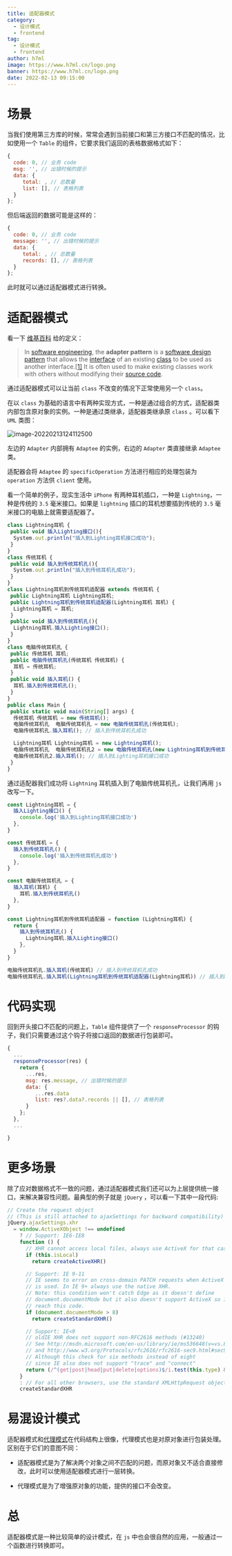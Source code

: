 ```yaml
---
title: 适配器模式
category:
  - 设计模式
  - frontend
tag:
  - 设计模式
  - frontend
author: h7ml
image: https://www.h7ml.cn/logo.png
banner: https://www.h7ml.cn/logo.png
date: 2022-02-13 09:15:00
---
```


# 场景

当我们使用第三方库的时候，常常会遇到当前接口和第三方接口不匹配的情况，比如使用一个 `Table` 的组件，它要求我们返回的表格数据格式如下：

```js
{
  code: 0, // 业务 code
  msg: '', // 出错时候的提示
  data: {
     total: , // 总数量
     list: [], // 表格列表
  }
};
```

但后端返回的数据可能是这样的：

```js
{
  code: 0, // 业务 code
  message: '', // 出错时候的提示
  data: {
     total: , // 总数量
     records: [], // 表格列表
  }
};
```

此时就可以通过适配器模式进行转换。

# 适配器模式

看一下 [维基百科]() 给的定义：

> In [software engineering](https://en.wikipedia.org/wiki/Software_engineering), the **adapter pattern** is a [software design pattern](https://en.wikipedia.org/wiki/Software_design_pattern) that allows the [interface](<https://en.wikipedia.org/wiki/Interface_(computer_science)>) of an existing [class](<https://en.wikipedia.org/wiki/Class_(computer_science)>) to be used as another interface.[[1\]](https://en.wikipedia.org/wiki/Adapter_pattern#cite_note-HeadFirst-1) It is often used to make existing classes work with others without modifying their [source code](https://en.wikipedia.org/wiki/Source_code).

通过适配器模式可以让当前 `class` 不改变的情况下正常使用另一个 `class`。

在以 `class` 为基础的语言中有两种实现方式，一种是通过组合的方式，适配器类内部包含原对象的实例。一种是通过类继承，适配器类继承原 `class` 。可以看下 `UML` 类图：

![image-20220213124112500](http://static.h7ml.cn/vitepress/assets/images/designPattern/windliangblog.oss-cn-beijing.aliyuncs.comimage-20220213124112500.png)

左边的 `Adapter` 内部拥有 `Adaptee` 的实例，右边的 `Adapter` 类直接继承 `Adaptee` 类。

适配器会将 `Adaptee` 的 `specificOperation` 方法进行相应的处理包装为 `operation` 方法供 `client` 使用。

看一个简单的例子，现实生活中 `iPhone` 有两种耳机插口，一种是 `Lightning`，一种是传统的 `3.5` 毫米接口。如果是 `lightning` 插口的耳机想要插到传统的 `3.5` 毫米接口的电脑上就需要适配器了。

```js
class Lightning耳机 {
 public void 插入Lighting接口(){
  System.out.println("插入到Lighting耳机接口成功");
 }
}
class 传统耳机 {
 public void 插入到传统耳机孔(){
  System.out.println("插入到传统耳机孔成功");
 }
}
class Lightning耳机到传统耳机适配器 extends 传统耳机 {
 public Lightning耳机 Lightning耳机;
 public Lightning耳机到传统耳机适配器(Lightning耳机 耳机) {
  Lightning耳机 = 耳机;
 }
 public void 插入到传统耳机孔(){
  Lightning耳机.插入Lighting接口();
 }
}
class 电脑传统耳机孔 {
 public 传统耳机 耳机;
 public 电脑传统耳机孔(传统耳机 传统耳机) {
  耳机 = 传统耳机;
 }
 public void 插入耳机() {
  耳机.插入到传统耳机孔();
 }
}
public class Main {
 public static void main(String[] args) {
  传统耳机 传统耳机 = new 传统耳机();
  电脑传统耳机孔  电脑传统耳机孔 = new 电脑传统耳机孔(传统耳机);
  电脑传统耳机孔.插入耳机(); // 插入到传统耳机孔成功

  Lightning耳机 Lightning耳机 = new Lightning耳机();
  电脑传统耳机孔  电脑传统耳机孔2 = new 电脑传统耳机孔(new Lightning耳机到传统耳机适配器(Lightning耳机));
  电脑传统耳机孔2.插入耳机(); // 插入到Lighting耳机接口成功
 }
}
```

通过适配器我们成功将 `Lightning` 耳机插入到了电脑传统耳机孔，让我们再用 `js` 改写一下。

```js
const Lightning耳机 = {
  插入Lighting接口() {
    console.log('插入到Lighting耳机接口成功')
  },
}

const 传统耳机 = {
  插入到传统耳机孔() {
    console.log('插入到传统耳机孔成功')
  },
}

const 电脑传统耳机孔 = {
  插入耳机(耳机) {
    耳机.插入到传统耳机孔()
  },
}

const Lightning耳机到传统耳机适配器 = function (Lightning耳机) {
  return {
    插入到传统耳机孔() {
      Lightning耳机.插入Lighting接口()
    },
  }
}

电脑传统耳机孔.插入耳机(传统耳机) // 插入到传统耳机孔成功
电脑传统耳机孔.插入耳机(Lightning耳机到传统耳机适配器(Lightning耳机)) // 插入到Lighting耳机接口成功
```

# 代码实现

回到开头接口不匹配的问题上，`Table` 组件提供了一个 `responseProcessor` 的钩子，我们只需要通过这个钩子将接口返回的数据进行包装即可。

```js
{
  ...
  responseProcessor(res) {
    return {
      ...res,
      msg: res.message, // 出错时候的提示
      data: {
         ...res.data
         list: res?.data?.records || [], // 表格列表
      }
    };
  },
  ...

}
```

# 更多场景

除了应对数据格式不一致的问题，通过适配器模式我们还可以为上层提供统一接口，来解决兼容性问题。最典型的例子就是 `jQuery` ，可以看一下其中一段代码:

```js
// Create the request object
// (This is still attached to ajaxSettings for backward compatibility)
jQuery.ajaxSettings.xhr
  = window.ActiveXObject !== undefined
    ? // Support: IE6-IE8
    function () {
      // XHR cannot access local files, always use ActiveX for that case
      if (this.isLocal)
        return createActiveXHR()

      // Support: IE 9-11
      // IE seems to error on cross-domain PATCH requests when ActiveX XHR
      // is used. In IE 9+ always use the native XHR.
      // Note: this condition won't catch Edge as it doesn't define
      // document.documentMode but it also doesn't support ActiveX so it won't
      // reach this code.
      if (document.documentMode > 8)
        return createStandardXHR()

      // Support: IE<9
      // oldIE XHR does not support non-RFC2616 methods (#13240)
      // See http://msdn.microsoft.com/en-us/library/ie/ms536648(v=vs.85).aspx
      // and http://www.w3.org/Protocols/rfc2616/rfc2616-sec9.html#sec9
      // Although this check for six methods instead of eight
      // since IE also does not support "trace" and "connect"
      return (/^(get|post|head|put|delete|options)$/i.test(this.type) && createStandardXHR()) || createActiveXHR()
    }
    : // For all other browsers, use the standard XMLHttpRequest object
    createStandardXHR
```

# 易混设计模式

适配器模式和[代理模式](https://www.h7ml.cn/designPattern/proxy.html)在代码结构上很像，代理模式也是对原对象进行包装处理。区别在于它们的意图不同：

- 适配器模式是为了解决两个对象之间不匹配的问题，而原对象又不适合直接修改，此时可以使用适配器模式进行一层转换。

- 代理模式是为了增强原对象的功能，提供的接口不会改变。

# 总

适配器模式是一种比较简单的设计模式，在 `js` 中也会很自然的应用，一般通过一个函数进行转换即可。
